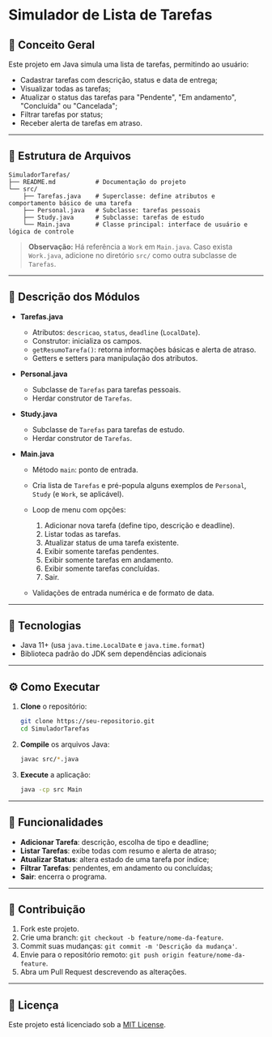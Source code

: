 # Simulador de Lista de Tarefas

## 🧠 Conceito Geral

Este projeto em Java simula uma lista de tarefas, permitindo ao usuário:

* Cadastrar tarefas com descrição, status e data de entrega;
* Visualizar todas as tarefas;
* Atualizar o status das tarefas para "Pendente", "Em andamento", "Concluída" ou "Cancelada";
* Filtrar tarefas por status;
* Receber alerta de tarefas em atraso.

---

## 📂 Estrutura de Arquivos

```
SimuladorTarefas/
├── README.md           # Documentação do projeto
└── src/
    ├── Tarefas.java    # Superclasse: define atributos e comportamento básico de uma tarefa
    ├── Personal.java   # Subclasse: tarefas pessoais
    ├── Study.java      # Subclasse: tarefas de estudo
    └── Main.java       # Classe principal: interface de usuário e lógica de controle
```

> **Observação:** Há referência a `Work` em `Main.java`. Caso exista `Work.java`, adicione no diretório `src/` como outra subclasse de `Tarefas`.

---

## 🧱 Descrição dos Módulos

* **Tarefas.java**

  * Atributos: `descricao`, `status`, `deadline` (`LocalDate`).
  * Construtor: inicializa os campos.
  * `getResumoTarefa()`: retorna informações básicas e alerta de atraso.
  * Getters e setters para manipulação dos atributos.

* **Personal.java**

  * Subclasse de `Tarefas` para tarefas pessoais.
  * Herdar construtor de `Tarefas`.

* **Study.java**

  * Subclasse de `Tarefas` para tarefas de estudo.
  * Herdar construtor de `Tarefas`.

* **Main.java**

  * Método `main`: ponto de entrada.
  * Cria lista de `Tarefas` e pré-popula alguns exemplos de `Personal`, `Study` (e `Work`, se aplicável).
  * Loop de menu com opções:

    1. Adicionar nova tarefa (define tipo, descrição e deadline).
    2. Listar todas as tarefas.
    3. Atualizar status de uma tarefa existente.
    4. Exibir somente tarefas pendentes.
    5. Exibir somente tarefas em andamento.
    6. Exibir somente tarefas concluídas.
    7. Sair.
  * Validações de entrada numérica e de formato de data.

---

## 🚀 Tecnologias

* Java 11+ (usa `java.time.LocalDate` e `java.time.format`)
* Biblioteca padrão do JDK sem dependências adicionais

---

## ⚙️ Como Executar

1. **Clone** o repositório:

   ```bash
   git clone https://seu-repositorio.git
   cd SimuladorTarefas
   ```
2. **Compile** os arquivos Java:

   ```bash
   javac src/*.java
   ```
3. **Execute** a aplicação:

   ```bash
   java -cp src Main
   ```

---

## 🎯 Funcionalidades

* **Adicionar Tarefa**: descrição, escolha de tipo e deadline;
* **Listar Tarefas**: exibe todas com resumo e alerta de atraso;
* **Atualizar Status**: altera estado de uma tarefa por índice;
* **Filtrar Tarefas**: pendentes, em andamento ou concluídas;
* **Sair**: encerra o programa.

---

## 🤝 Contribuição

1. Fork este projeto.
2. Crie uma branch: `git checkout -b feature/nome-da-feature`.
3. Commit suas mudanças: `git commit -m 'Descrição da mudança'`.
4. Envie para o repositório remoto: `git push origin feature/nome-da-feature`.
5. Abra um Pull Request descrevendo as alterações.

---

## 📄 Licença

Este projeto está licenciado sob a [MIT License](LICENSE).





